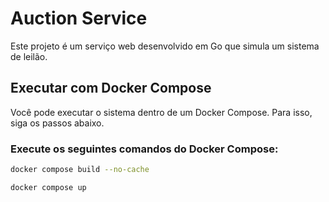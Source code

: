 # Auction Service
Este projeto é um serviço web desenvolvido em Go que simula um sistema de leilão.

## **Executar com Docker Compose**
Você pode executar o sistema dentro de um Docker Compose. Para isso, siga os passos abaixo.

### **Execute os seguintes comandos do Docker Compose:**
```bash
docker compose build --no-cache
```
```bash
docker compose up
```